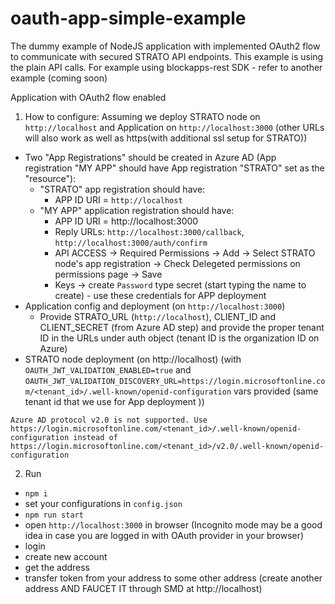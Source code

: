 # oauth-app-simple-example
The dummy example of NodeJS application with implemented OAuth2 flow to communicate with secured STRATO API endpoints. This example is using the plain API calls. For example using blockapps-rest SDK - refer to another example (coming soon)

Application with OAuth2 flow enabled

1. How to configure:
  Assuming we deploy STRATO node on `http://localhost` and Application on `http://localhost:3000` (other URLs will also work as well as https(with additional ssl setup for STRATO))
  - Two "App Registrations" should be created in Azure AD (App registration "MY APP" should have App registration "STRATO" set as the "resource"):
    - "STRATO" app registration should have:
      - APP ID URI = `http://localhost`
    - "MY APP" application registration should have:
      - APP ID URI = http://localhost:3000
      - Reply URLs: `http://localhost:3000/callback`, `http://localhost:3000/auth/confirm`
      - API ACCESS -> Required Permissions -> Add -> Select STRATO node's app registration -> Check Delegeted permissions on permissions page -> Save
      - Keys -> create `Password` type secret (start typing the name to create) - use these credentials for APP deployment
  - Application config and deployment (on `http://localhost:3000`)
    - Provide STRATO_URL (`http://localhost`), CLIENT_ID and CLIENT_SECRET (from Azure AD step) and provide the proper tenant ID in the URLs under auth object (tenant ID is the organization ID on Azure)
  - STRATO node deployment (on http://localhost) (with `OAUTH_JWT_VALIDATION_ENABLED=true` and `OAUTH_JWT_VALIDATION_DISCOVERY_URL=https://login.microsoftonline.com/<tenant_id>/.well-known/openid-configuration` vars provided (same tenant id that we use for App deployment ))

```
Azure AD protocol v2.0 is not supported. Use https://login.microsoftonline.com/<tenant_id>/.well-known/openid-configuration instead of https://login.microsoftonline.com/<tenant_id>/v2.0/.well-known/openid-configuration
```
  
2. Run
  - `npm i`
  - set your configurations in `config.json`
  - `npm run start`
  - open `http://localhost:3000` in browser (Incognito mode may be a good idea in case you are logged in with OAuth provider in your browser)
  - login
  - create new account
  - get the address
  - transfer token from your address to some other address (create another address AND FAUCET IT through SMD at http://localhost)
